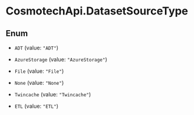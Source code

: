 # CosmotechApi.DatasetSourceType

## Enum


* `ADT` (value: `"ADT"`)

* `AzureStorage` (value: `"AzureStorage"`)

* `File` (value: `"File"`)

* `None` (value: `"None"`)

* `Twincache` (value: `"Twincache"`)

* `ETL` (value: `"ETL"`)


